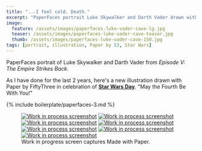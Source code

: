 ```yaml
---
title: "...I feel cold. Death."
excerpt: "PaperFaces portrait Luke Skywalker and Darth Vader drawn with Paper by 53 on an iPad."
image: 
  feature: /assets/images/paperfaces-luke-vader-cave-lg.jpg
  teaser: /assets/images/paperfaces-luke-vader-cave-teaser.jpg
  thumb: /assets/images/paperfaces-luke-vader-cave-150.jpg
tags: [portrait, illustration, Paper by 53, Star Wars]
---
```


PaperFaces portrait of Luke Skywalker and Darth Vader from *Episode V: The Empire Strikes Back*.

As I have done for the last 2 years, here's a new illustration drawn with Paper by FiftyThree in celebration of [**Star Wars Day**](http://www.starwars.com/may-the-4th). "May the Fourth Be With You!"

{% include boilerplate/paperfaces-3.md %}

<figure class="third">
	<a href="{{ site.url }}/assets/images/paperfaces-luke-vader-cave-process-1-lg.jpg"><img src="{{ site.url }}/assets/images/paperfaces-luke-vader-cave-process-1-600.jpg" alt="Work in process screenshot"></a>
	<a href="{{ site.url }}/assets/images/paperfaces-luke-vader-cave-process-2-lg.jpg"><img src="{{ site.url }}/assets/images/paperfaces-luke-vader-cave-process-2-600.jpg" alt="Work in process screenshot"></a>
	<a href="{{ site.url }}/assets/images/paperfaces-luke-vader-cave-process-3-lg.jpg"><img src="{{ site.url }}/assets/images/paperfaces-luke-vader-cave-process-3-600.jpg" alt="Work in process screenshot"></a>
	<a href="{{ site.url }}/assets/images/paperfaces-luke-vader-cave-process-4-lg.jpg"><img src="{{ site.url }}/assets/images/paperfaces-luke-vader-cave-process-4-600.jpg" alt="Work in process screenshot"></a>
	<a href="{{ site.url }}/assets/images/paperfaces-luke-vader-cave-process-5-lg.jpg"><img src="{{ site.url }}/assets/images/paperfaces-luke-vader-cave-process-5-600.jpg" alt="Work in process screenshot"></a>
	<a href="{{ site.url }}/assets/images/paperfaces-luke-vader-cave-process-6-lg.jpg"><img src="{{ site.url }}/assets/images/paperfaces-luke-vader-cave-process-6-600.jpg" alt="Work in process screenshot"></a>
  <a href="{{ site.url }}/assets/images/paperfaces-luke-vader-cave-process-7-lg.jpg"><img src="{{ site.url }}/assets/images/paperfaces-luke-vader-cave-process-7-600.jpg" alt="Work in process screenshot"></a>
	<figcaption>Work in progress screen captures Made with Paper.</figcaption>
</figure>
